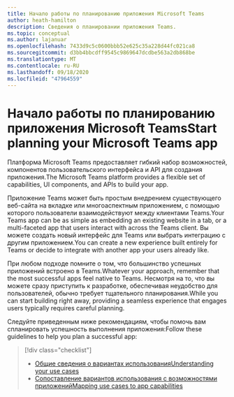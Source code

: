 ```yaml
---
title: Начало работы по планированию приложения Microsoft Teams
author: heath-hamilton
description: Сведения о планировании приложения Teams.
ms.topic: conceptual
ms.author: lajanuar
ms.openlocfilehash: 7433d9c5c0600bbb52e625c35a228d44fc021ca8
ms.sourcegitcommit: d3bb4bbcdff9545c9869647dcdbe563a2db868be
ms.translationtype: MT
ms.contentlocale: ru-RU
ms.lasthandoff: 09/18/2020
ms.locfileid: "47964559"
---
```

# <a name="start-planning-your-microsoft-teams-app"></a><span data-ttu-id="f4cd7-103">Начало работы по планированию приложения Microsoft Teams</span><span class="sxs-lookup"><span data-stu-id="f4cd7-103">Start planning your Microsoft Teams app</span></span>

<span data-ttu-id="f4cd7-104">Платформа Microsoft Teams предоставляет гибкий набор возможностей, компонентов пользовательского интерфейса и API для создания приложения.</span><span class="sxs-lookup"><span data-stu-id="f4cd7-104">The Microsoft Teams platform provides a flexible set of capabilities, UI components, and APIs to build your app.</span></span>

<span data-ttu-id="f4cd7-105">Приложение Teams может быть простым внедрением существующего веб-сайта на вкладке или многоаспектным приложением, с помощью которого пользователи взаимодействуют между клиентами Teams.</span><span class="sxs-lookup"><span data-stu-id="f4cd7-105">Your Teams app can be as simple as embedding an existing website in a tab, or a multi-faceted app that users interact with across the Teams client.</span></span> <span data-ttu-id="f4cd7-106">Вы можете создать новый интерфейс для Teams или выбрать интеграцию с другим приложением.</span><span class="sxs-lookup"><span data-stu-id="f4cd7-106">You can create a new experience built entirely for Teams or decide to integrate with another app your users already like.</span></span>

<span data-ttu-id="f4cd7-107">При любом подходе помните о том, что большинство успешных приложений встроено в Teams.</span><span class="sxs-lookup"><span data-stu-id="f4cd7-107">Whatever your approach, remember that the most successful apps feel native to Teams.</span></span> <span data-ttu-id="f4cd7-108">Несмотря на то, что вы можете сразу приступить к разработке, обеспечивая неудобство для пользователей, обычно требует тщательного планирования.</span><span class="sxs-lookup"><span data-stu-id="f4cd7-108">While you can start building right away, providing a seamless experience that engages users typically requires careful planning.</span></span>

<span data-ttu-id="f4cd7-109">Следуйте приведенным ниже рекомендациям, чтобы помочь вам спланировать успешность выполнения приложения:</span><span class="sxs-lookup"><span data-stu-id="f4cd7-109">Follow these guidelines to help you plan a successful app:</span></span>

> [!div class="checklist"]
>
> * [<span data-ttu-id="f4cd7-110">Общие сведения о вариантах использования</span><span class="sxs-lookup"><span data-stu-id="f4cd7-110">Understanding your use cases</span></span>](../../concepts/design/understand-use-cases.md)
> * [<span data-ttu-id="f4cd7-111">Сопоставление вариантов использования с возможностями приложений</span><span class="sxs-lookup"><span data-stu-id="f4cd7-111">Mapping use cases to app capabilities</span></span>](../../concepts/design/map-use-cases.md)
